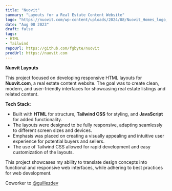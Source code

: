 ```yaml
---
title: "Nuovit"
summary: "Layouts for a Real Estate Content Website"
logo: "https://nuovit.com/wp-content/uploads/2024/08/Nuovit_Homes_logo_blanco-150x150-1.png"
date: "Aug 08 2023"
draft: false
tags:
- HTML
- Tailwind
repoUrl: https://github.com/fgbyte/nuovit
prodUrl: https://nuovit.com
---
```


**Nuovit Layouts**

This project focused on developing responsive HTML layouts for **Nuovit.com**, a real estate content website. The goal was to create clean, modern, and user-friendly interfaces for showcasing real estate listings and related content.

**Tech Stack**:
- Built with **HTML** for structure, **Tailwind CSS** for styling, and **JavaScript** for added functionality.
- The layouts were designed to be fully responsive, adapting seamlessly to different screen sizes and devices.
- Emphasis was placed on creating a visually appealing and intuitive user experience for potential buyers and sellers.
-  The use of Tailwind CSS allowed for rapid development and easy customization of the layouts.

This project showcases my ability to translate design concepts into functional and responsive web interfaces, while adhering to best practices for web development.

Coworker to <a href="https://github.com/guillezdev" target="_blank">@guillezdev</a>